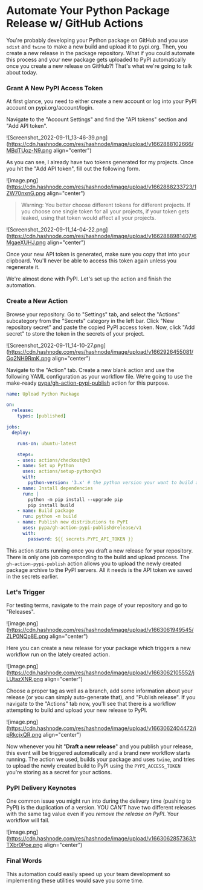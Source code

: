 # Automate Your Python Package Release w/ GitHub Actions

You're probably developing your Python package on GitHub and you use `sdist` and `twine` to make a new build and upload it to pypi.org. Then, you create a new release in the package repository. What if you could automate this process and your new package gets uploaded to PyPI automatically once you create a new release on GitHub?! That's what we're going to talk about today.

### Grant A New PyPI Access Token
At first glance, you need to either create a new account or log into your PyPI account on pypi.org/account/login.

Navigate to the "Account Settings" and find the "API tokens" section and "Add API token".

![Screenshot_2022-09-11_13-46-39.png](https://cdn.hashnode.com/res/hashnode/image/upload/v1662888102666/MBdTUoz-N9.png align="center")

As you can see, I already have two tokens generated for my projects. Once you hit the "Add API token", fill out the following form.

![image.png](https://cdn.hashnode.com/res/hashnode/image/upload/v1662888233723/1ZW70nxnG.png align="center")

> Warning: You better choose different tokens for different projects. If you choose one single token for all your projects, if your token gets leaked, using that token would affect all your projects.

![Screenshot_2022-09-11_14-04-22.png](https://cdn.hashnode.com/res/hashnode/image/upload/v1662888981407/6MgaeXUHJ.png align="center")

Once your new API token is generated, make sure you copy that into your clipboard. You'll never be able to access this token again unless you regenerate it.

We're almost done with PyPI. Let's set up the action and finish the automation.

### Create a New Action
Browse your repository. Go to "Settings" tab, and select the "Actions" subcategory from the "Secrets" category in the left bar. Click "New repository secret" and paste the copied PyPI access token. Now, click "Add secret" to store the token in the secrets of your project.

![Screenshot_2022-09-11_14-10-27.png](https://cdn.hashnode.com/res/hashnode/image/upload/v1662926455081/Gq2NH9RmK.png align="center")

Navigate to the "Action" tab. Create a new blank action and use the following YAML configuration as your workflow file. We're going to use the make-ready [pypa/gh-action-pypi-publish](https://github.com/pypa/gh-action-pypi-publish) action for this purpose.

```yaml
name: Upload Python Package

on:
  release:
    types: [published]

jobs:
  deploy:

    runs-on: ubuntu-latest

    steps:
    - uses: actions/checkout@v3
    - name: Set up Python
      uses: actions/setup-python@v3
      with:
        python-version: '3.x' # the python version your want to build and upload your package with
    - name: Install dependencies
      run: |
        python -m pip install --upgrade pip
        pip install build
    - name: Build package
      run: python -m build
    - name: Publish new distributions to PyPI
      uses: pypa/gh-action-pypi-publish@release/v1
      with:
        password: ${{ secrets.PYPI_API_TOKEN }}
```

This action starts running once you draft a new release for your repository. There is only one job corresponding to the build and upload process. The `gh-action-pypi-publish` action allows you to upload the newly created package archive to the PyPI servers. All it needs is the API token we saved in the secrets earlier.

### Let's Trigger
For testing terms, navigate to the main page of your repository and go to "Releases".

![image.png](https://cdn.hashnode.com/res/hashnode/image/upload/v1663061949545/ZLP0NQp8E.png align="center")

Here you can create a new release for your package which triggers a new workflow run on the lately created action.

![image.png](https://cdn.hashnode.com/res/hashnode/image/upload/v1663062105552/jLUtazXNR.png align="center")

Choose a proper tag as well as a branch, add some information about your release (or you can simply auto-generate that), and "Publish release". If you navigate to the "Actions" tab now, you'll see that there is a workflow attempting to build and upload your new release to PyPI.

![image.png](https://cdn.hashnode.com/res/hashnode/image/upload/v1663062404472/ipRkcjxQR.png align="center")

Now whenever you hit "**Draft a new release**" and you publish your release, this event will be triggered automatically and a brand new workflow starts running. The action we used, builds your package and uses `twine`, and tries to upload the newly created build to PyPI using the `PYPI_ACCESS_TOKEN` you're storing as a secret for your actions.

### PyPI Delivery Keynotes
One common issue you might run into during the delivery time (pushing to PyPI) is the duplication of a version. YOU CAN'T have two different releases with the same tag value even if you *remove the release on PyPI*. Your workflow will fail.

![image.png](https://cdn.hashnode.com/res/hashnode/image/upload/v1663062857363/tTXbr0Poe.png align="center")

### Final Words
This automation could easily speed up your team development so implementing these utilities would save you some time.